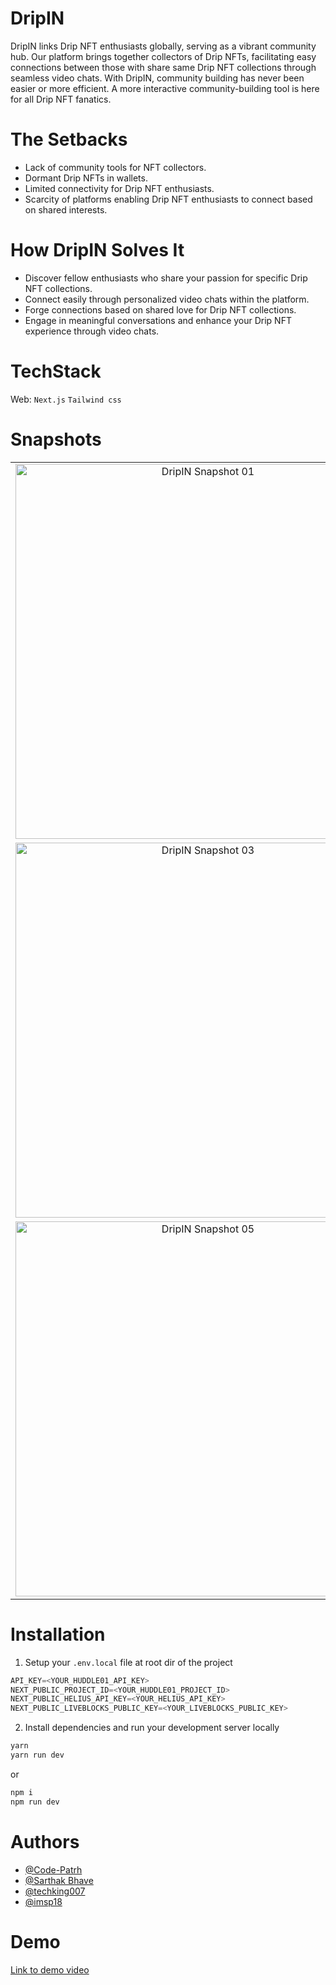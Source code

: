 # DripIN

DripIN links Drip NFT enthusiasts globally, serving as a vibrant community hub. Our platform brings together collectors of Drip NFTs, facilitating easy connections between those with share same Drip NFT collections through seamless video chats. With DripIN, community building has never been easier or more efficient. A more interactive community-building tool is here for all Drip NFT fanatics.

# The Setbacks

- Lack of community tools for NFT collectors.
- Dormant Drip NFTs in wallets.
- Limited connectivity for Drip NFT enthusiasts.
- Scarcity of platforms enabling Drip NFT enthusiasts to connect based on shared interests.

# How DripIN Solves It

- Discover fellow enthusiasts who share your passion for specific Drip NFT collections.
- Connect easily through personalized video chats within the platform.
- Forge connections based on shared love for Drip NFT collections.
- Engage in meaningful conversations and enhance your Drip NFT experience through video chats.

# TechStack

Web: `Next.js` `Tailwind css`

# Snapshots
<table>
  <tr>
    <td align="center">
      <img src="https://lh3.googleusercontent.com/pw/AP1GczMRJSL98WUFn-Qj2IGU4XBJCNDVWrP8EjvaGY9WU0CrTWYLtZRDlZaVIjJx28Jfu-psU_HpYPYjhzkwUlGCIqaZFMs5S7f8Uvo44yn2GT--fppGbfMb2uwU9XEbe9L_pijxMdGRDMoInQlpdNvK1_pzSJIdGB-GOnVZTSAgq3ilyUyQNqj86ByTdeRc2_NE3iplvnlmeyk2tQd9wuxykcgJjt2DpHCjoGrSVi3QdP6tmKeovocjsup4lDzCZ2R2llbOhnPqvKg3wZzebuYYn5Txk7fkRh4uMBLYVnwgqOv9_T6pf9fzWwus9Y4gMcbb8T-71nS4sDalriWb3xNypJsj1t1viPZxfWywLYYoim5imEj-M8hMvJ1esKqGwQ7dHGxPd0nVDTLQnfaBrsXMpKYST_wdFUiXAT83ITrUl647Sq-X9NyyXCypCO7O8jZxhBAC4VrTcwNfcjSeCxE9uorbVBR4kBlGa7w-09EvzLetBHmG8-_I-qQtKXmgU2Ovf0P7-tyRo5xLJqH8ZKgnQNoDE8pJWm7qMfBq35AQEyloPqGBOoHDUqBB-jCMVIbXV2GbWXyKkIrjSQU-V6p7PkHuzatDCnT4uk3_kYlWyiX67ZLD_8Vlp396dUwRj2C-9xxOlQqegHIWK79QcYiYY4sQK9OqNYcFlx35m4hL36YUjgSRpchZHaXAbClK0azsWbeS3h0jeQViWRA26sYqDkdMRPNH7IvN3DG59CWZZWAoFDW8MQzfumm-5x6HdP78wmEQtV_S3hP-L-xJi_s29mdcNlsrOvN3AQRek1V_mFIgD-fe_UkhP5EDO321Dsi9LDbnpUWq5q2qXfd557Y5bKOStJ_fLS3nN0m8w5e_24oN7Ax_ZFHD1sdnaDhALYAwqRQiJf-a-HugvAMOeWHKb4TOc5lGKwnyxGUZkcXcaSLX8RFT0j_L2YyCK16YTMEjr_nHGqKh24C7hjiCidt2ZO7Er0fS6w=w1723-h969-s-no-gm" alt="DripIN Snapshot 01" width=600 />
    </td>
    <td align="center">
      <img src="https://lh3.googleusercontent.com/pw/AP1GczNDvPb6mygMK9bhFg_JfM4iDGGgDT42Mh6vnP5978bMdZRQDyzWLJFhzJCL0hU9szz_A1F36MXGujt6w46mxgB-18ti83yw5K8RK6ciS6TTo7yqt0HbW-tNjXjQw1dooI6deVwOxagl7bSb7BcRLj0HVD8HIEeF06qe5tIYibHlGNJiuwH7EnZF6rCAyny81eJC6H6AoJSY9d9oW2pFaut5FSft4taCBHOfQWJ0XA0wNshrqGe17rAsToUr45dhFZvEI0VZ_riX0UFGsk6UBZHRa1oMn0QHNHnmxWsgtMV7pocqfRrJFKptSiWLVZZeaIIUGxp_yAwMiQw9O7V3YOFEyZBzqkv7EV466EQQskxzUyIENkaQxJzxV96AsY797TLKrz_eSQgwysfQrcKN3n68DseBcK1bFasdF_V9JtdWhvcrCPNsHu4-8gl3RwA2Ou9Nk3QSfxliGfzxutBI8XyiKHsgUlfpO8NBFbeSwmRtbvYRUTtRU8CXx7RKtJ7hVyhQvYjxzrVPgG1C7G3xaXuWF9QY04mrq1QbNobJhjkjltzLAQhWqvEtmycsK2BME40aZ2R2LwkUgGcyrIfmCUEWfB7e5Xb6gGIEw_MZSa8ZPMsTHax2IrGjtWoNU5e4lh5wM4c-zOB9llNL_Kb0I6w3Gf3VvdIg-PDcT5RnZLjGc_lxGrqhB_yseGB219FZ6I4kY1LQg3jRfFWFb5v2Ih0_kO5uIwmbiLLGRHLoxN4DAhsgLzDmfDec-eUC4rQXd_WCkH6mgFAAjcsarDrsrcUtdun76i7XgrJtleglswQHKYhrU2NmyyqCLFIQS1A5Xn9PK-Ez8s0huLIB_vWLFd6xSgh3AexHt2AAnaARISgaPUfbSUlHQwyCTOSSDnx9DMybdA8OVCuA_xOm7lXdERrSQgwhM6eM_AlN5ixghOX2kd0m4EV9v8zBF59D34EH85eL9hD0q_OMFKb6OT-MQ9wos5crOQ=w1723-h969-s-no-gm" alt="DripIN Snapshot 02" width=600 />
    </td>
  </tr>
  <tr>
    <td align="center">
      <img src="https://lh3.googleusercontent.com/pw/AP1GczNbfND4aJPlcMXimFv2WgghDFlyw7VDn-tOFx2EwSJrAscYhCOL0l5_dPT6YfADt2VTH8ggHX55Svngn1hGiqzLml9EaxKGEDDmIo_8r-RrK21Kojh4BAphGzmhqIJgEBtFD91B9Coz92F93iNu_W4i6qzdl0AX_Gmi7FW9R6H-jsROzo5inCI6eUbMoFYiczd3_rpY802jUShT_eza4HRbAT2TZicUmarK60KUwRe6_yTo1w3GZmz8Mdhl3iaQIAd-Dg4QfKPMmyIQOOlJEdo5zlWN2sa9l1sUSXLJ36PunTBQkvYbrlt6-lHGDSPInVX7Z6KFtclQ_u5giOQyYgRihuT7ORWch9yX6MYYPZWM9k_triawaiwXKUzsMiYXkLxiqAY05h7_1E44Pl9CazNe9nuUY6-sjw6WnsmSjg_Y8R7cYfNwlpZsbNbN67AYjcuAKeWhhcMB2LfSL-ci9THCekfDYD5Q62ms8p1N4_2RV3llKUesw1qMeQZMGW33nBZ3srDFnG2hUcUYMitA9vKhXTm-BL_Yf2tjtlxl6mfh470rkhIxchZ8KPi4jCKbTNEHf85t5LTXHfxpNH_0Ky3kSzgyDiXeO0Mjd8KLSoq5eJ9RnaUSBuoHQ62rJXaDADCF2RMkzFtkJ6nDIeAO0Ybs5yWpSmjcdiHbcNfWmxxZlta24Uo6TTvO2Zw12S5Z4y-otW9d2QLU8URjktw4-DvSvP0edMgp3ImFrMXZF2XCu1y4_uWEh2xwEneSA_KfgIi1pKK00rosD4s8n3Nl13qpzp0FKsyBcljkRjLOd0Pxxoo2TLg8D5h_264x51wuFQ45HT8cOiwfqE2ixDlRmvg-Wv4l5NinqfAbfBMgSV4bBKfKrZwx68OJeErOhzUJqib6DlAh4SiEGAC7yUX9LgvUdG_U75vYaTyBgt4xb3QoePpe-MaH2WS_dDh1_xnZDhziPHmbrWduOJPbxxTFn2TYhijQ=w1723-h969-s-no-gm" alt="DripIN Snapshot 03" width=600/>
    </td>
    <td align="center">
      <img src="https://lh3.googleusercontent.com/pw/AP1GczOrcs3AYP9gY6w8lMxntw6c1MRKwUcMM_Kgj-44eZlIulzhacqwLJxstT6NLGeq2xTMrZOLYKU64qlJiNIeuWEhzWlX0UBFyRysZzujgah5q1Ohl1SLc0uF8ad6W74RnSmKkRPSa4bNFMPZlwqUTo1MZCMBQUzLWpuEHm-WLhvETU26y8fKKBm6Zn0WppBjWQjp2kzYlDLeAMQDN-oMHNo-azOdVYwyvvWuc3GiGGC2G_ZZCNKfggZg4ZywkJ7OGNNlRjGPBg7vyQq2PDjmOejf-CyFX7O7kvQgaphKRuLWcJnt2d_LQn2M16j2CnbhM2fblWf3gtadJyQhvSFbmTfHrAEpCdSxRKDwWgY4XGIs2eA_LLs1K5p4kGj1ZcVjT6ufz2AUE0SSaCbOcIIrZxXL1wiskRsgIdFyhTRHdX-i5otluWIX5Piv4JV0N-qNnrxrmKIvBg18O1wMUaywI7tp7hr3ltgplrAfZ5WfqPLMZ0H3qcAj9UGyrARNnUQhQ7G-b78aXEYIUktCvZxF8K8vWEHI9Tvzs1ElkkIK-WM7P-4mvCRIGR5_X-_L6_tw_uTY3tSQoIJhvikUsfPYkgZOxHdv44qMNv_WRwZ4Wn4i_uPM3dFLp-eSL7c8LqWGhlqh582c5-lQ4NjjDYxi_crPw0_gZD9q47uDecnUIWSXIbgdJ4YOT-WxeSeWItbmmUHpkm78FMF0daWIZF3LZpZ7rrDY827rwSF3k_jzd6PVli_ALYOTJtuMcmoJj0h-kgpuLr4vIvCc3fsL6wD_2eRav-LtBEusHHCO41nUqCvRfwOH0OfGzFnXZFTMbFnEV15p32IfZF_-vc_Dp5HZjeMDKx1zt5v9hA3IuB8peLH1jDQiI0GIf1TUtx0SUYeSNPXF9JT2TUKidTNzjfvH7oTOnFRUZ2C7lYbhRnLLWsRfClp2wRqaoCCg0KU2H4R3bwS6tJA54wqfpaGGSBjzTGnbpCJ3Xw=w1723-h969-s-no-gm" alt="DripIN Snapshot 04" width=600/>
    </td>
  </tr>
  <tr>
    <td align="center">
      <img src="https://lh3.googleusercontent.com/pw/AP1GczMX7LTAVqbiRx_hfDz4DMRdA0lwNxXWqlNkin8KYwFz17I4P7ADzoqt7Ws4NX6lEIFAI5sTC1B93js3k4tGR0Okv-vZkThhAc1iQQt-_L-WckIJjok8UnZfqcU27xolCh9dCNsFtZtNWn9ppgks3y2lDCaGF5CZszJTRy96j3gnYF_W7GJuH6ksjx_OQ4FHse7DDeK9TM11ZfYUS2hliv_CQ42lt4cTViSAqosZEes_eRocCTI_3NLKMPMso84PupCb8VlGIjGaR1Pviq0q0iOXnz4KhZKJWq78gPF4E6ADIRUIv_M6HtnIvPmh-INPStqxXmoA1Ud3k_f6uFM9xwLFZ2o5qBKu7GXZswM0Lmv3zgYruDSw0vVwyRAoTDrp_IgPfK_eqWUI5jxXjcyrxwq2YqIv-oF6A3GaBp4m-m3sgE2PlFu6CLB5hjvvQG17wCx3A4PYuWsT4ZGh5gRrRxe3Z0NVDCAwRRr9a497jMRx7NrSVMIEsmCPyHYsK2nYCk4xS4uWyWHMFDb556DbFYjUAN_g_cepdtCMG4VNIe9mZbgv8OGUKSiX5kLWvfKHsOPgNT1jpRp9E-3jo9kgTIFd3gUGR48DwddIe7ukBreFZjFnyXDr5ulM7p3zHdbY-XR6OVRXtY_N46KR1FCoZnoKBsHPfWDT4qPLu8tOafnzIuiE2PPOSk5femY9N8qtK5WxfBSZk-8Lv5CJwGTNmCttYAI1Fvf4Et25sk8GS4tpGWPv03W9JHgLgS_Br9lsHgnMJj-489qUbwwxx6Rsj9zt8KB2gTUmUeJnLknfm_C-G6J7AVzFTIDEYUnI99Mz1dQyJh_NSfcGosp9-kjap3rsMveN0xAfkwmRBtWGqGiQebUmJDYStV2oitqxuYt2D2RTsQqfDC4lF_ZVBh_pRbPYxbJxDWpRUIE0OJULQkgD7dQyO2wQK_u3kgT3KnZu61NZtDrqHLsgAbYgWX9EUsvY6QxJ=w1723-h969-s-no-gm" alt="DripIN Snapshot 05" width=600/>
    </td>
    <td align="center">
      <img src="https://lh3.googleusercontent.com/pw/AP1GczN11lDBaZqb-BKuP9-GtN0hzokv9Ii0zQDnKQL4KTs2csWXlg6RwNoZMlwXnjjZd3XvelcnPCmrL_TmfKhCUQ1-4sz8xhHtWCxI8kwXCcMY8R2PfFC4iFbxpHtfjoUmSK9a-1k6WucKI7AG63r3C91Gae_Q-UlOa6AZFidB1bm16hDzV4XMTB2R8OEFLMYj-Qma1ZvOhKdkn7cIQA7F1ayfziLDJF7amEiqgV2Rl77iWSpWbiuXpvnVaL4ifS6krxk6jr-x8Gkj_CPo6GvycK5Fgu7Z5lUSzVxozS9Hx1naq_SuKb4GAPBUwtNrI3bhIE65rn8JrWRIL-KdQ9YbG3Py25eVNi41BoQGbHu142Bk3vLaeBwvGOuRGvkYnAPmIcLMPwwcIrfL_5yezSXWzvvqbm89yXTMDBIdGUkgIT3YEohgzWiW-wzwLkqU__HdV72CYv4YCC0a9bGep9lVfvk4yRmuYFXPC6nFDyPt459IhIhKQPcMcNKx3lKYtOb6TkCfmFrmwBuZc3svsoA02UWDAvUfi5a7Eet5IkOjL7r0Ag3W-LrSuZdqv1MZkNjS1jx8yu1m55lx75MpXQzhMtdIVvn_34MxrbXpLtAKyxZl5PGGh2kXjm0zkt4LJEZbAa3Aa59xOUqdsM1yFbam-Hg84kDIfuNtcYwTNvqMKNR9zOiBl0mt_2ZTCUtLVLOQkA6N7zQb7q_2z7PztIT9GpWfsjrDN0uaRHcchfiV3T1kpRzZfdo-QSMXHW1xsVr16nwGQC4zyS182GseMIDGs48ppDjRVzX1siiuL9rE082jOlPQni4j1NSOC3lB5C7bGVrrql_NQ_hJYugnvCpzhxk1ANlUhbill1OwqpEUzDSFBvtsthueGY6Tad-kSVSUVej7KrtrVKUbKllq7b0ccEf3RduViVaF1yMCCaIIhVnGrbx4BOplPYBFrmJhk5xlus571n3BSEvQ8wTQ5fTrAN7sb53m=w1723-h969-s-no-gm" alt="DripIN Snapshot 06" width=600/>
    </td>
  </tr>
</table>

# Installation

1. Setup your `.env.local` file at root dir of the project

  ```js
  API_KEY=<YOUR_HUDDLE01_API_KEY>
  NEXT_PUBLIC_PROJECT_ID=<YOUR_HUDDLE01_PROJECT_ID>
  NEXT_PUBLIC_HELIUS_API_KEY=<YOUR_HELIUS_API_KEY>
  NEXT_PUBLIC_LIVEBLOCKS_PUBLIC_KEY=<YOUR_LIVEBLOCKS_PUBLIC_KEY>
  ```

2. Install dependencies and run your development server locally

  ```bash
  yarn
  yarn run dev
  ```

  or

  ```bash
  npm i
  npm run dev
  ```

# Authors

- [@Code-Patrh](https://github.com/Code-Parth)
- [@Sarthak Bhave](https://github.com/SarthakBhave)
- [@techking007](https://github.com/techking007)
- [@imsp18](https://github.com/imsp18)

# Demo
[Link to demo video](https://www.loom.com/share/3eec5ac93e1a4024aa838686b4fd9a02?sid=22561bac-75ac-4eec-829b-2ed335bdee27)
